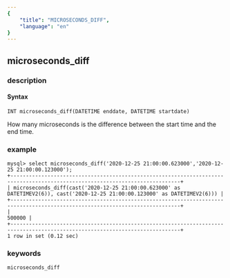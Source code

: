 ```yaml
---
{
    "title": "MICROSECONDS_DIFF",
    "language": "en"
}
---
```


## microseconds_diff
### description
#### Syntax

`INT microseconds_diff(DATETIME enddate, DATETIME startdate)`

How many microseconds is the difference between the start time and the end time.

### example

```
mysql> select microseconds_diff('2020-12-25 21:00:00.623000','2020-12-25 21:00:00.123000');
+-----------------------------------------------------------------------------------------------------------------------------+
| microseconds_diff(cast('2020-12-25 21:00:00.623000' as DATETIMEV2(6)), cast('2020-12-25 21:00:00.123000' as DATETIMEV2(6))) |
+-----------------------------------------------------------------------------------------------------------------------------+
|                                                                                                                      500000 |
+-----------------------------------------------------------------------------------------------------------------------------+
1 row in set (0.12 sec)
```

### keywords

    microseconds_diff
